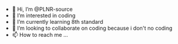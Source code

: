 - 👋 Hi, I’m @PLNR-source
- 👀 I’m interested in coding
- 🌱 I’m currently learning 8th standard
- 💞️ I’m looking to collaborate on coding because i don't no coding
- 📫 How to reach me ...

<!---
PLNR-source/PLNR-source is a ✨ special ✨ repository because its `README.md` (this file) appears on your GitHub profile.
You can click the Preview link to take a look at your changes.
--->
